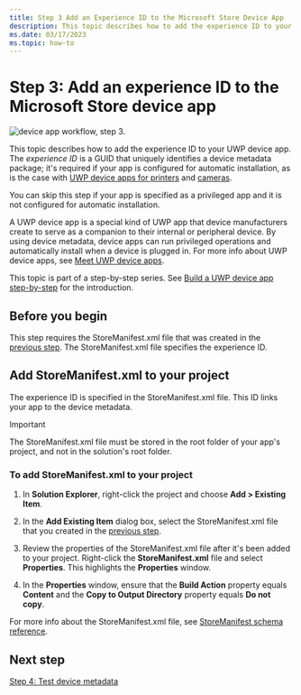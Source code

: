 ```yaml
---
title: Step 3 Add an Experience ID to the Microsoft Store Device App
description: This topic describes how to add the experience ID to your UWP device app.
ms.date: 03/17/2023
ms.topic: how-to
---
```


# Step 3: Add an experience ID to the Microsoft Store device app

![device app workflow, step 3.](images/3-device-app-workflow.png)

This topic describes how to add the experience ID to your UWP device app. The *experience ID* is a GUID that uniquely identifies a device metadata package; it's required if your app is configured for automatic installation, as is the case with [UWP device apps for printers](uwp-device-apps-for-printers.md) and [cameras](uwp-device-apps-for-webcams.md).

You can skip this step if your app is specified as a privileged app and it is not configured for automatic installation.

A UWP device app is a special kind of UWP app that device manufacturers create to serve as a companion to their internal or peripheral device. By using device metadata, device apps can run privileged operations and automatically install when a device is plugged in. For more info about UWP device apps, see [Meet UWP device apps](meet-uwp-device-apps.md).

This topic is part of a step-by-step series. See [Build a UWP device app step-by-step](build-a-uwp-device-app-step-by-step.md) for the introduction.

## Before you begin

This step requires the StoreManifest.xml file that was created in the [previous step](step-2--create-device-metadata.md). The StoreManifest.xml file specifies the experience ID.

## Add StoreManifest.xml to your project

The experience ID is specified in the StoreManifest.xml file. This ID links your app to the device metadata.

> [!IMPORTANT]
> The StoreManifest.xml file must be stored in the root folder of your app's project, and not in the solution's root folder.

### To add StoreManifest.xml to your project

1. In **Solution Explorer**, right-click the project and choose **Add > Existing Item**.

1. In the **Add Existing Item** dialog box, select the StoreManifest.xml file that you created in the [previous step](step-2--create-device-metadata.md).

1. Review the properties of the StoreManifest.xml file after it's been added to your project. Right-click the **StoreManifest.xml** file and select **Properties**. This highlights the **Properties** window.

1. In the **Properties** window, ensure that the **Build Action** property equals **Content** and the **Copy to Output Directory** property equals **Do not copy**.

For more info about the StoreManifest.xml file, see [StoreManifest schema reference](/uwp/schemas/storemanifest/storemanifestschema2010/schema-root).

## Next step

[Step 4: Test device metadata](step-4--test-device-metadata.md)
